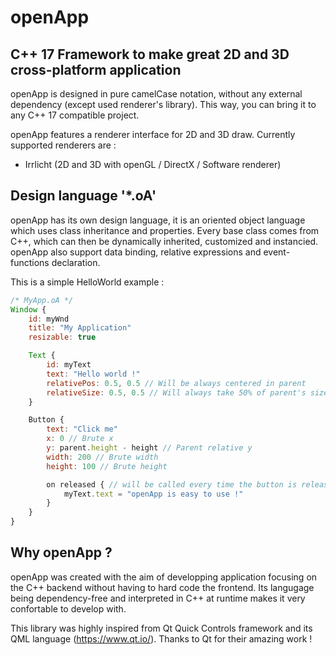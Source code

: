 # openApp
## C++ 17 Framework to make great 2D and 3D cross-platform application

openApp is designed in pure camelCase notation, without any external dependency (except used renderer's library).
This way, you can bring it to any C++ 17 compatible project.

openApp features a renderer interface for 2D and 3D draw.
Currently supported renderers are :
  - Irrlicht (2D and 3D with openGL / DirectX / Software renderer)
  
 ## Design language '*.oA'
 openApp has its own design language, it is an oriented object language which uses class inheritance and properties.
 Every base class comes from C++, which can then be dynamically inherited, customized and instancied.
 openApp also support data binding, relative expressions and event-functions declaration.
 
 This is a simple HelloWorld example :

```javascript
/* MyApp.oA */
Window {
    id: myWnd
    title: "My Application"
    resizable: true

    Text {
        id: myText
        text: "Hello world !"
        relativePos: 0.5, 0.5 // Will be always centered in parent
        relativeSize: 0.5, 0.5 // Will always take 50% of parent's size
    }

    Button {
        text: "Click me"
        x: 0 // Brute x
        y: parent.height - height // Parent relative y
        width: 200 // Brute width
        height: 100 // Brute height

        on released { // will be called every time the button is released
            myText.text = "openApp is easy to use !"
        }
    }
}
```

## Why openApp ?
openApp was created with the aim of developping application focusing on the C++ backend without having to hard code the frontend.
Its langugage being dependency-free and interpreted in C++ at runtime makes it very confortable to develop with.

This library was highly inspired from Qt Quick Controls framework and its QML language (https://www.qt.io/).
Thanks to Qt for their amazing work !
